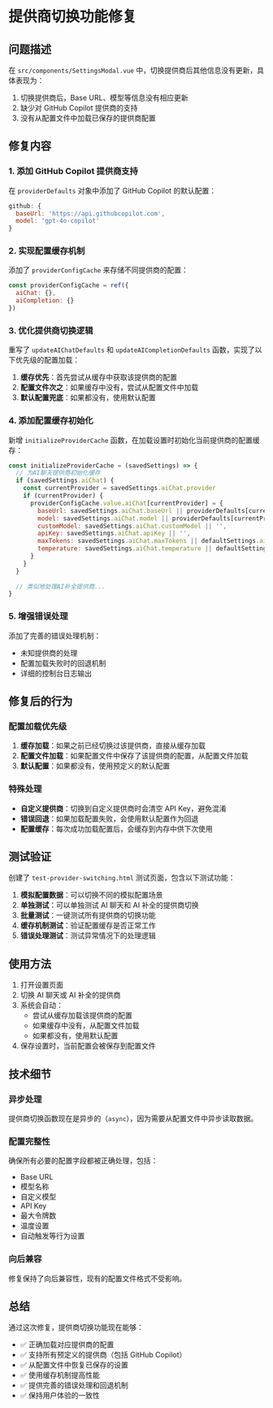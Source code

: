 # 提供商切换功能修复

## 问题描述

在 `src/components/SettingsModal.vue` 中，切换提供商后其他信息没有更新，具体表现为：
1. 切换提供商后，Base URL、模型等信息没有相应更新
2. 缺少对 GitHub Copilot 提供商的支持
3. 没有从配置文件中加载已保存的提供商配置

## 修复内容

### 1. 添加 GitHub Copilot 提供商支持

在 `providerDefaults` 对象中添加了 GitHub Copilot 的默认配置：

```javascript
github: {
  baseUrl: 'https://api.githubcopilot.com',
  model: 'gpt-4o-copilot'
}
```

### 2. 实现配置缓存机制

添加了 `providerConfigCache` 来存储不同提供商的配置：

```javascript
const providerConfigCache = ref({
  aiChat: {},
  aiCompletion: {}
})
```

### 3. 优化提供商切换逻辑

重写了 `updateAIChatDefaults` 和 `updateAICompletionDefaults` 函数，实现了以下优先级的配置加载：

1. **缓存优先**：首先尝试从缓存中获取该提供商的配置
2. **配置文件次之**：如果缓存中没有，尝试从配置文件中加载
3. **默认配置兜底**：如果都没有，使用默认配置

### 4. 添加配置缓存初始化

新增 `initializeProviderCache` 函数，在加载设置时初始化当前提供商的配置缓存：

```javascript
const initializeProviderCache = (savedSettings) => {
  // 为AI聊天提供商初始化缓存
  if (savedSettings.aiChat) {
    const currentProvider = savedSettings.aiChat.provider
    if (currentProvider) {
      providerConfigCache.value.aiChat[currentProvider] = {
        baseUrl: savedSettings.aiChat.baseUrl || providerDefaults[currentProvider]?.baseUrl || '',
        model: savedSettings.aiChat.model || providerDefaults[currentProvider]?.model || '',
        customModel: savedSettings.aiChat.customModel || '',
        apiKey: savedSettings.aiChat.apiKey || '',
        maxTokens: savedSettings.aiChat.maxTokens || defaultSettings.aiChat.maxTokens,
        temperature: savedSettings.aiChat.temperature || defaultSettings.aiChat.temperature
      }
    }
  }
  
  // 类似地处理AI补全提供商...
}
```

### 5. 增强错误处理

添加了完善的错误处理机制：
- 未知提供商的处理
- 配置加载失败时的回退机制
- 详细的控制台日志输出

## 修复后的行为

### 配置加载优先级

1. **缓存加载**：如果之前已经切换过该提供商，直接从缓存加载
2. **配置文件加载**：如果配置文件中保存了该提供商的配置，从配置文件加载
3. **默认配置**：如果都没有，使用预定义的默认配置

### 特殊处理

- **自定义提供商**：切换到自定义提供商时会清空 API Key，避免混淆
- **错误回退**：如果加载配置失败，会使用默认配置作为回退
- **配置缓存**：每次成功加载配置后，会缓存到内存中供下次使用

## 测试验证

创建了 `test-provider-switching.html` 测试页面，包含以下测试功能：

1. **模拟配置数据**：可以切换不同的模拟配置场景
2. **单独测试**：可以单独测试 AI 聊天和 AI 补全的提供商切换
3. **批量测试**：一键测试所有提供商的切换功能
4. **缓存机制测试**：验证配置缓存是否正常工作
5. **错误处理测试**：测试异常情况下的处理逻辑

## 使用方法

1. 打开设置页面
2. 切换 AI 聊天或 AI 补全的提供商
3. 系统会自动：
   - 尝试从缓存加载该提供商的配置
   - 如果缓存中没有，从配置文件加载
   - 如果都没有，使用默认配置
4. 保存设置时，当前配置会被保存到配置文件

## 技术细节

### 异步处理

提供商切换函数现在是异步的（`async`），因为需要从配置文件中异步读取数据。

### 配置完整性

确保所有必要的配置字段都被正确处理，包括：
- Base URL
- 模型名称
- 自定义模型
- API Key
- 最大令牌数
- 温度设置
- 自动触发等行为设置

### 向后兼容

修复保持了向后兼容性，现有的配置文件格式不受影响。

## 总结

通过这次修复，提供商切换功能现在能够：
- ✅ 正确加载对应提供商的配置
- ✅ 支持所有预定义的提供商（包括 GitHub Copilot）
- ✅ 从配置文件中恢复已保存的设置
- ✅ 使用缓存机制提高性能
- ✅ 提供完善的错误处理和回退机制
- ✅ 保持用户体验的一致性
